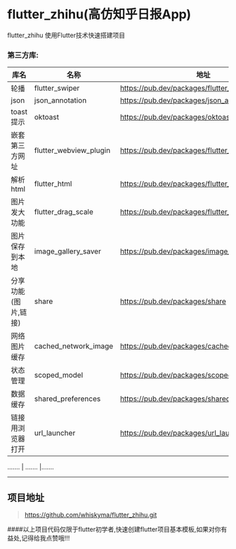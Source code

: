 # flutter_zhihu(高仿知乎日报App)
flutter_zhihu 使用Flutter技术快速搭建项目

### 第三方库:
库名  | 名称 | 地址
------------- | -------------  | -------------
轮播  | flutter_swiper   | <https://pub.dev/packages/flutter_swiper>
json  | json_annotation   | <https://pub.dev/packages/json_annotation>
toast提示  | oktoast   | <https://pub.dev/packages/oktoast>
嵌套第三方网址  | flutter_webview_plugin   | <https://pub.dev/packages/flutter_webview_plugin>
解析html  | flutter_html   | <https://pub.dev/packages/flutter_html>
图片发大功能  | flutter_drag_scale   | <https://pub.dev/packages/flutter_drag_scale>
图片保存到本地  | image_gallery_saver   | <https://pub.dev/packages/image_gallery_saver>
分享功能(图片,链接)  | share   | <https://pub.dev/packages/share>
网络图片缓存  | cached_network_image   | <https://pub.dev/packages/cached_network_image>
状态管理  | scoped_model   | <https://pub.dev/packages/scoped_model>
数据缓存  | shared_preferences   | <https://pub.dev/packages/shared_preferences>
链接用浏览器打开  | url_launcher   | <https://pub.dev/packages/url_launcher>

 ....... | .......   |.......

----
## 项目地址
><https://github.com/whiskyma/flutter_zhihu.git>


####以上项目代码仅限于flutter初学者,快速创建flutter项目基本模板,如果对你有益处,记得给我点赞哦!!!
